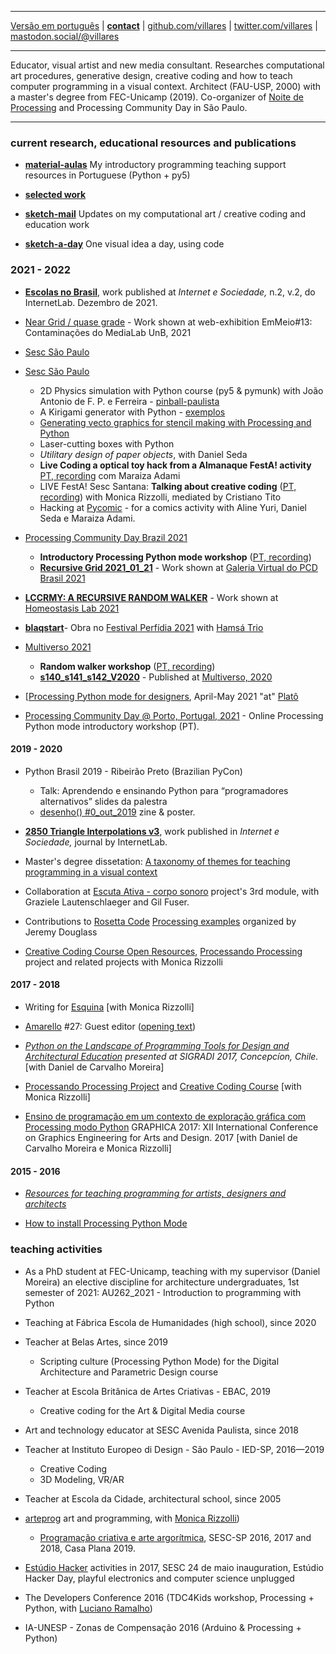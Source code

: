 ----

 [Versão em português](README.md)
 | [**contact**](http://abav.lugaralgum.com/contato)
 | [github.com/villares](http://github.com/villares)
 | [twitter.com/villares](http://twitter.com/villares)
 | [mastodon.social/@villares](https://mastodon.social/@villares)
 
----

Educator, visual artist and new media consultant. Researches computational art procedures, generative design, creative coding and how to teach computer programming in a visual context. Architect (FAU-USP, 2000) with a master's degree from FEC-Unicamp (2019). Co-organizer of [Noite de Processing](https://garoa.net.br/wiki/Noite_de_Processing) and Processing Community Day in São Paulo.

----

### current research, educational resources and publications

- [**material-aulas**](https://abav.lugaralgum.com/material-aulas) My introductory programming teaching support resources in Portuguese (Python + py5)

- [**selected work**](selected-work/index-EN.md)

- [**sketch-mail**](https://abav.lugaralgum.com/sketch-mail) Updates on my computational art / creative coding and education work

- [**sketch-a-day**](https://abav.lugaralgum.com/sketch-a-day) One visual idea a day, using code

### 2021 - 2022

- [**Escolas no Brasil**](https://revista.internetlab.org.br/escolas-no-brasil/), work published at *Internet e Sociedade,* n.2, v.2, do InternetLab. Dezembro de 2021.
 
- [Near Grid / quase grade](https://emmeio13.medialab.unb.br/near-grid/) - Work shown at web-exhibition EmMeio#13: Contaminações do MediaLab UnB, 2021 

- [Sesc São Paulo](https://sescsp.org.br)
- [Sesc São Paulo](https://sescsp.org.br)
     -  2D Physics simulation with Python course (py5 & pymunk) with João Antonio de F. P. e Ferreira - [pinball-paulista](https://github.com/villares/pymunk-pinball-paulista)
     -  A Kirigami generator with Python - [exemplos](https://gist.github.com/villares/76f574c4eb750c68fbbb360d7f1754bb)
     -  [Generating vecto graphics for stencil making with Processing and Python](https://github.com/villares/py_estencil)
     -  Laser-cutting boxes with Python
     -  *Utilitary design of paper objects*, with Daniel Seda
     -  **Live Coding a optical toy hack from a Almanaque FestA! activity** [PT, recording](https://www.youtube.com/watch?v=olSL2MdzKNk) com Maraiza Adami
     -  LIVE FestA! Sesc Santana: **Talking about creative coding** ([PT, recording](https://www.youtube.com/watch?v=tUqXdc9SJCs)) with Monica Rizzolli, mediated by Cristiano Tito
     -  Hacking at [Pycomic](http://github.com/webtiras) - for a comics activity with Aline Yuri, Daniel Seda e Maraiza Adami.

- [Processing Community Day Brazil 2021](https://pcd.encontrosdigitais.com.br)
    - **Introductory Processing Python mode workshop** ([PT, recording](https://youtu.be/Lhk3huuxs3g)) 
    - [**Recursive Grid 2021_01_21**](https://abav.lugaralgum.com/selected-work/recursive-grid/) - Work shown at [Galeria Virtual do PCD Brasil 2021](https://pcd.encontrosdigitais.com.br/galeria/) 
      
- [**LCCRMY: A RECURSIVE RANDOM WALKER**](https://abav.lugaralgum.com/selected-work/LCCRMY_v2021_04_30/) - Work shown at [Homeostasis Lab 2021](https://homeostasislab.org/)

- [**blaqstart**](https://www.lugaralgum.com/hamsatrio/blaqstar/)- Obra no [Festival Perfídia 2021](https://www.plataformaperfidia.com/perfidia-online-2021) with [Hamsá Trio](https://hamsatrio.lugaralgum.com)

- [Multiverso 2021](https://multiverso.cc)
     - **Random walker workshop** ([PT, recording](https://www.youtube.com/watch?v=frwHqc5SBGc))
     - [**s140_s141_s142_V2020**](https://abav.lugaralgum.com/selected-work/s140_s141_s142_v2020) - Published at [Multiverso, 2020](https://multiverso-docs.s3-sa-east-1.amazonaws.com/multiverso-1a-edicao.pdf)

- [[Processing Python mode for designers](https://plato.studio/Programacao-para-designers), April-May 2021 "at" [Platô](https://plato.studio)

- [Processing Community Day @ Porto, Portugal, 2021](https://pcd.fba.up.pt/2021/) - Online Processing Python mode introductory workshop (PT).
 
#### 2019 - 2020

- Python Brasil 2019 - Ribeirão Preto (Brazilian PyCon)

    - Talk: Aprendendo e ensinando Python para “programadores alternativos” slides da palestra
    - [desenho() #0_out_2019](https://desenho.lugaralgum.com) zine & poster.

- [**2850 Triangle Interpolations v3**](https://revista.internetlab.org.br/2850-interpolações-de-triângulos-v3/), work published in *Internet e Sociedade,* journal by InternetLab.

- Master's degree dissetation: [A taxonomy of themes for teaching programming in a visual context](https://abav.lugaralgum.com/mestrado/)

- Collaboration at [Escuta Ativa - corpo sonoro](https://grazielelautenschlaeger.com/portfolio/escuta-ativa/) project's 3rd module, with Graziele Lautenschlaeger and Gil Fuser.

- Contributions to [Rosetta Code](https://rosettacode.org/wiki/Category:Processin) [Processing examples](https://github.com/jeremydouglass/rosetta_examples_p5) organized by Jeremy Douglass

- [Creative Coding Course Open Resources](http://arteprog.space/programacao-criativa), [Processando Processing](http://arteprog.space/Processando-Processing) project and related projects with Monica Rizzolli


#### 2017 - 2018

- Writing for [Esquina](http://www.esquina.net.br/author/alexandre-vilares/) [with Monica Rizzolli]

- [Amarello](http://www.amarello.com.br) #27: Guest editor ([opening text](https://github.com/villares/villares.github.io/blob/master/assets/editorial_Amarello%2327.pdf))

- *[Python on the Landscape of Programming Tools for Design and Architectural Education](https://villares.github.io/mestrado/VILLARES_MOREIRA_SIGRADI_2017) presented at SIGRADI 2017, Concepcíon, Chile.* [with Daniel de Carvalho Moreira]

- [Processando Processing Project](http://arteprog.space/processando-processing) and [Creative Coding Course](http://arteprog.space/programacao-criativa) [with Monica Rizzolli]

- [Ensino de programação em um contexto de exploração gráfica com Processing modo Python](https://villares.github.io/mestrado/VILLARES_MOREIRA_GOMES_GRAPHICA_2017) GRAPHICA 2017: XII International Conference on Graphics Engineering for Arts and Design. 2017 [with Daniel de Carvalho Moreira e Monica Rizzolli]

#### 2015 - 2016

- *[Resources for teaching programming for artists, designers and architects](https://github.com/villares/Resources-for-teaching-programming)*

- [How to install Processing Python Mode](http://villares.github.io/como-instalar-o-processing-modo-python/index-EN) 

### teaching activities

- As a PhD student at FEC-Unicamp, teaching with my supervisor (Daniel Moreira) an elective discipline for architecture undergraduates, 1st semester of 2021: AU262_2021 - Introduction to programming with Python

- Teaching at Fábrica Escola de Humanidades (high school), since 2020

- Teacher at Belas Artes, since 2019
  - Scripting culture (Processing Python Mode) for the Digital Architecture and Parametric Design course

- Teacher at Escola Britânica de Artes Criativas - EBAC, 2019
  - Creative coding for the Art & Digital Media course

- Art and technology educator at SESC Avenida Paulista, since 2018

- Teacher at Instituto Europeo di Design - São Paulo - IED-SP, 2016—2019
  - Creative Coding 
  - 3D Modeling, VR/AR
  
- Teacher at Escola da Cidade, architectural school, since 2005
  
- [arteprog](http://arteprog.space) art and programming, with [Monica Rizzolli](https://github.com/monicarizzolli))
  - [Programação criativa e arte argorítmica](http://arteprog.space/programacao-criative), SESC-SP 2016, 2017 and 2018, Casa Plana 2019.

- [Estúdio Hacker](estudiohacker.io) activities in 2017, SESC 24 de maio inauguration, Estúdio Hacker Day, playful electronics and computer science unplugged
  
- The Developers Conference 2016 (TDC4Kids workshop, Processing + Python, with [Luciano Ramalho](https://github.com/ramalho))

- IA-UNESP - Zonas de Compensação 2016 (Arduino & Processing + Python)
